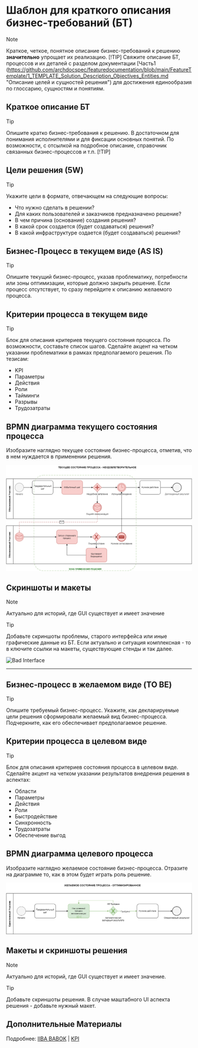 # Шаблон для краткого описания бизнес-требований (БТ)
> [!NOTE]
>Краткое, четкое, понятное описание бизнес-требований к решению **значительно** упрощает их реализацию.
>[!TIP]
>Свяжите описание БТ, процессов и их деталей с разделом документации [Часть1 (https://github.com/archdocspec/featuredocumentation/blob/main/FeatureTemplate/1_TEMPLATE_Solution_Description_Objectives_Entities.md "Описание целей и сущностей решения") для достижения единообразия по глоссарию, сущностям и понятиям.

## Краткое описание БТ
>[!TIP]
>Опишите кратко бизнес-требования к решению. В достаточном для понимания исполнителями и для фиксации основных понятий. По возможности, с отсылкой на подробное описание, справочник связанных бизнес-процессов и т.п.
>[!TIP]


## Цели решения (5W)

>[!TIP]
>Укажите цели в формате, отвечающем на следующие вопросы:

- Что нужно сделать в решении?
- Для каких пользователей и заказчиков предназначено решение?
- В чем причина (основание) создания решения?
- В какой срок создается (будет создаваться)  решения?
- В какой инфраструктуре оздается (будет создаваться)  решения?

## Бизнес-Процесс в текущем виде (AS IS)
>[!TIP]
>Опишите текущий бизнес-процесс, указав проблематику, потребности или зоны оптимизации, которые должно закрыть решение.
Если процесс отсутствует, то сразу перейдите к описанию желаемого процесса.

## Критерии процесса в текущем виде
>[!TIP]
>Блок для описания критериев текущего состояния процесса. По возможности, составьте список шагов. Сделайте акцент на четком указании проблематики в рамках предполагаемого решения. По тезисам:

- KPI
- Параметры
- Действия
- Роли
- Тайминги
- Разрывы
- Трудозатраты


## BPMN диаграмма текущего состояния процесса
Изобразите наглядно текущее состояние бизнес-процесса, отметив, что в нем нуждается в применении решения.

![BPMN AS IS](https://github.com/archdocspec/featuredocumentation/blob/main/FeatureTemplate/Assets/Bad_Process.png)

## Скриншоты и макеты
> [!NOTE]
>Актуально для историй, где GUI существует и имеет значение 

>[!TIP]
>Добавьте скриншоты проблемы, старого интерфейса или иные графические данные из БТ.
Если актуально и ситуация комплексная - то в ключите ссылки на макеты, существующие стенды и так далее.

![Bad Interface](https://github.com/archdocspec/featuredocumentation/blob/main/FeatureTemplate/Assets/BadUI_Phone_Selector.gif)

___________________________________

## Бизнес-процесс в желаемом виде (TO BE)

>[!TIP]
>Опишите требуемый бизнес-процесс. Укажите, как декларируемые цели решения сформировали желаемый вид бизнес-процесса. Подчеркните, как его обеспечивает предполагаемое решение.

## Критерии процесса в целевом виде

>[!TIP]
>Блок для описания критериев состояния процесса в целевом виде. Сделайте акцент на четком указании результатов внедрения решения в аспектах:

- Области
- Параметры
- Действия
- Роли
- Быстродействие
- Синхронность
- Трудозатраты
- Обеспечение выгод

## BPMN диаграмма целевого процесса

Изобразите наглядно желаемое состояние бизнес-процесса.
Отразите на диаграмме то, как в этом будет играть роль решение.

![BPMN TO BE](https://github.com/archdocspec/featuredocumentation/blob/main/FeatureTemplate/Assets/Good_Process.png)

## Макеты и скриншоты решения

> [!NOTE]
>Актуально для историй, где GUI существует и имеет значение.

>[!TIP]
>Добавьте скриншоты решения.
В случае маштабного UI аспекта решения - добавьте нужный макет.



## Дополнительные Материалы

Подробнее: [IIBA BABOK](https://www.iiba.org/career-resources/a-business-analysis-professionals-foundation-for-success/babok/) | [KPI](https://developers.sber.ru/help/business-development/what-is-kpi)

